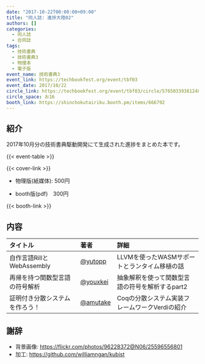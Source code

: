 ```yaml
---
date: "2017-10-22T00:00:00+09:00"
title: "同人誌: 進捗大陸02"
authors: []
categories:
  - 同人誌
  - 合同誌
tags:
  - 技術書典
  - 技術書典3
  - 物理本
  - 電子版
event_name: 技術書典3
event_link: https://techbookfest.org/event/tbf03
event_date: 2017/10/22
circle_link: https://techbookfest.org/event/tbf03/circle/5765033938124800
circle_space: お16
booth_link: https://shinchokutairiku.booth.pm/items/666792
---
```


## 紹介

2017年10月分の技術書典駆動開発にて生成された進捗をまとめた本です。

{{< event-table >}}

<div class="book-wrapper">
    <div class="cover">
        {{< cover-link >}}
    </div>
    <div class="text">
        <ul>
            <li>物理版(紙媒体): 500円</li>
        </ul>
        <ul>
            <li>booth版(pdf) 300円</li>
        </ul>
        {{< booth-link >}}
    </div>
</div>

## 内容

|タイトル|著者|詳細|
|:-|:-|:-|
|自作言語RillとWebAssembly|[@yutopp](https://github.com/yutopp)|LLVMを使ったWASMサポートとランタイム移植の話|
|再帰を持つ関数型言語の符号解析|[@youxkei](https://github.com/youxkei)|抽象解釈を使って関数型言語の符号を解析するpart2|
|証明付き分散システムを作ろう！|[@amutake](https://github.com/amutake)|Coqの分散システム実装フレームワークVerdiの紹介|

## 謝辞

- 背景画像: https://flickr.com/photos/96228372@N06/25596556801
- 加工: https://github.com/williamngan/kubist
